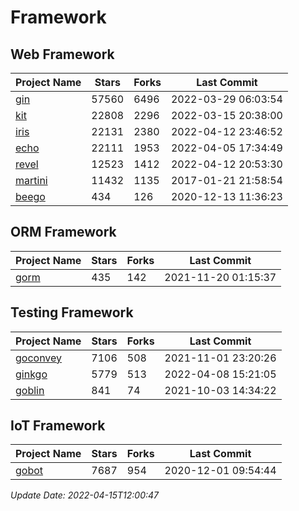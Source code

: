 # Framework

## Web Framework
| Project Name | Stars | Forks | Last Commit |
| ------------ | ----- | ----- | ----------- |
| [gin](https://github.com/gin-gonic/gin) | 57560 | 6496 | 2022-03-29 06:03:54 |
| [kit](https://github.com/go-kit/kit) | 22808 | 2296 | 2022-03-15 20:38:00 |
| [iris](https://github.com/kataras/iris) | 22131 | 2380 | 2022-04-12 23:46:52 |
| [echo](https://github.com/labstack/echo) | 22111 | 1953 | 2022-04-05 17:34:49 |
| [revel](https://github.com/revel/revel) | 12523 | 1412 | 2022-04-12 20:53:30 |
| [martini](https://github.com/go-martini/martini) | 11432 | 1135 | 2017-01-21 21:58:54 |
| [beego](https://github.com/astaxie/beego) | 434 | 126 | 2020-12-13 11:36:23 |

## ORM Framework
| Project Name | Stars | Forks | Last Commit |
| ------------ | ----- | ----- | ----------- |
| [gorm](https://github.com/jinzhu/gorm) | 435 | 142 | 2021-11-20 01:15:37 |

## Testing Framework
| Project Name | Stars | Forks | Last Commit |
| ------------ | ----- | ----- | ----------- |
| [goconvey](https://github.com/smartystreets/goconvey) | 7106 | 508 | 2021-11-01 23:20:26 |
| [ginkgo](https://github.com/onsi/ginkgo) | 5779 | 513 | 2022-04-08 15:21:05 |
| [goblin](https://github.com/franela/goblin) | 841 | 74 | 2021-10-03 14:34:22 |

## IoT Framework
| Project Name | Stars | Forks | Last Commit |
| ------------ | ----- | ----- | ----------- |
| [gobot](https://github.com/hybridgroup/gobot) | 7687 | 954 | 2020-12-01 09:54:44 |

*Update Date: 2022-04-15T12:00:47*